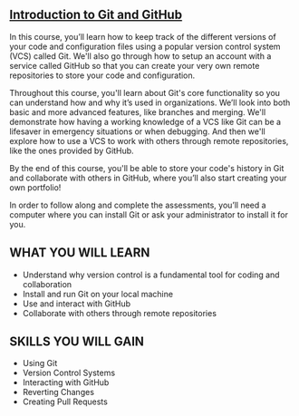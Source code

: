## [Introduction to Git and GitHub](https://www.coursera.org/learn/introduction-git-github?specialization=google-it-automation)

In this course, you’ll learn how to keep track of the different versions of your code and configuration files using a popular version control system (VCS) called Git. We'll also go through how to setup an account with a service called GitHub so that you can create your very own remote repositories to store your code and configuration. 

Throughout this course, you'll learn about Git's core functionality so you can understand how and why it’s used in organizations. We’ll look into both basic and more advanced features, like branches and merging. We'll demonstrate how having a working knowledge of a VCS like Git can be a lifesaver in emergency situations or when debugging. And then we'll explore how to use a VCS to work with others through remote repositories, like the ones provided by GitHub.

By the end of this course, you'll be able to store your code's history in Git and collaborate with others in GitHub, where you’ll also start creating your own portfolio! 

In order to follow along and complete the assessments, you’ll need a computer where you can install Git or ask your administrator to install it for you.


## WHAT YOU WILL LEARN
* Understand why version control is a fundamental tool for coding and collaboration
* Install and run Git on your local machine 
* Use and interact with GitHub 
* Collaborate with others through remote repositories

## SKILLS YOU WILL GAIN
* Using Git
* Version Control Systems
* Interacting with GitHub
* Reverting Changes
* Creating Pull Requests